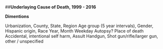 ##__Underlaying Cause of Death, 1999 - 2016__

__Dimentions__

Urbanization, County, State, Region
Age group (5 year intervals), Gender, Hispanic origin, Race
Year, Month
Weekday
Autopsy?
Place of death
Accidental, intentional self harm, Assult
Handgun, Shot gun/rifle/larger gun, other / unspecified